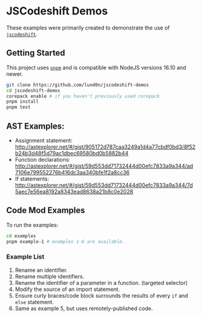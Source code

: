 # JSCodeshift Demos

These examples were primarily created to demonstrate the use of [`jscodeshift`][jscodeshift].

## Getting Started

This project uses [`pnpm`][pnpm] and is compatible with NodeJS versions 16.10 and newer.

```bash
git clone https://github.com/lund0n/jscodeshift-demos
cd jscodeshift-demos
corepack enable # if you haven't previously used corepack
pnpm install
pnpm test
```

## AST Examples:

- Assignment statement: http://astexplorer.net/#/gist/905172d787caa3249a1d4a77cbdf0bd3/8f52b24b3d48f5d79ac1dbec69580bd0b5882b44
- Function declarations: http://astexplorer.net/#/gist/59d553dd71732444d00efc7833a9a344/ad7106e799552276b416dc3aa340bfe1f2a8cc36
- If statements: http://astexplorer.net/#/gist/59d553dd71732444d00efc7833a9a344/7d5aec7e56ea8192a8343ead8638a21b8c0e2028

## Code Mod Examples

To run the examples:

```bash
cd examples
pnpm example-1 # examples 1-6 are available.
```

### Example List

1. Rename an identifier.
2. Rename multiple identifiers.
3. Rename the identifier of a parameter in a function. (targeted selector)
4. Modify the source of an import statement.
5. Ensure curly braces/code block surrounds the results of every `if` and `else` statement.
6. Same as example 5, but uses remotely-published code.

[jscodeshift]: https://github.com/facebook/jscodeshift/
[pnpm]: https://pnpm.io/
